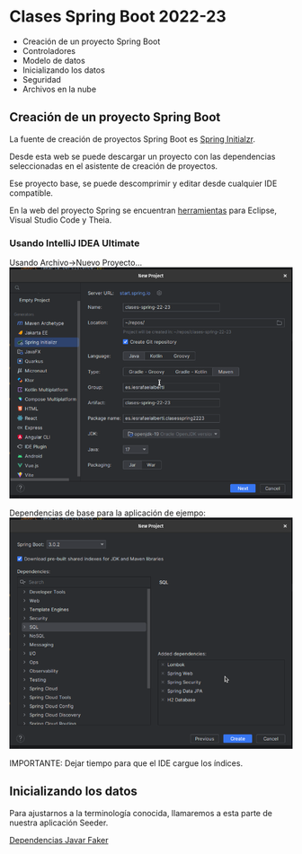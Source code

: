# Clases Spring Boot 2022-23

- Creación de un proyecto Spring Boot
- Controladores
- Modelo de datos
- Inicializando los datos
- Seguridad
- Archivos en la nube

## Creación de un proyecto Spring Boot

La fuente de creación de proyectos Spring Boot es [Spring Initialzr](https://start.spring.io/).

Desde esta web se puede descargar un proyecto con las dependencias seleccionadas en el asistente de creación de proyectos.

Ese proyecto base, se puede descomprimir y editar desde cualquier IDE compatible.

En la web del proyecto Spring se encuentran [herramientas](https://spring.io/tools) para Eclipse, Visual Studio Code y Theia.
### Usando IntelliJ IDEA Ultimate
Usando Archivo->Nuevo Proyecto...
![](docs/images/Captura%20desde%202023-01-24%2012-56-20.png)

Dependencias de base para la aplicación de ejempo:
![](docs/images/Captura%20desde%202023-01-24%2012-58-44.png)

IMPORTANTE: Dejar tiempo para que el IDE cargue los índices.



## Inicializando los datos
Para ajustarnos a la terminología conocida, llamaremos a esta parte de nuestra aplicación Seeder.


[Dependencias Javar Faker](https://mvnrepository.com/artifact/com.github.javafaker/javafaker/1.0.2)
